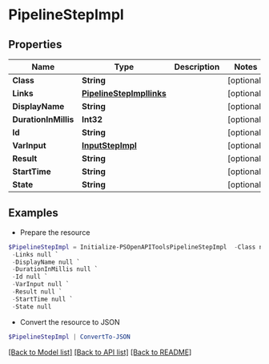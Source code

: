 # PipelineStepImpl
## Properties

Name | Type | Description | Notes
------------ | ------------- | ------------- | -------------
**Class** | **String** |  | [optional] 
**Links** | [**PipelineStepImpllinks**](PipelineStepImpllinks.md) |  | [optional] 
**DisplayName** | **String** |  | [optional] 
**DurationInMillis** | **Int32** |  | [optional] 
**Id** | **String** |  | [optional] 
**VarInput** | [**InputStepImpl**](InputStepImpl.md) |  | [optional] 
**Result** | **String** |  | [optional] 
**StartTime** | **String** |  | [optional] 
**State** | **String** |  | [optional] 

## Examples

- Prepare the resource
```powershell
$PipelineStepImpl = Initialize-PSOpenAPIToolsPipelineStepImpl  -Class null `
 -Links null `
 -DisplayName null `
 -DurationInMillis null `
 -Id null `
 -VarInput null `
 -Result null `
 -StartTime null `
 -State null
```

- Convert the resource to JSON
```powershell
$PipelineStepImpl | ConvertTo-JSON
```

[[Back to Model list]](../README.md#documentation-for-models) [[Back to API list]](../README.md#documentation-for-api-endpoints) [[Back to README]](../README.md)

